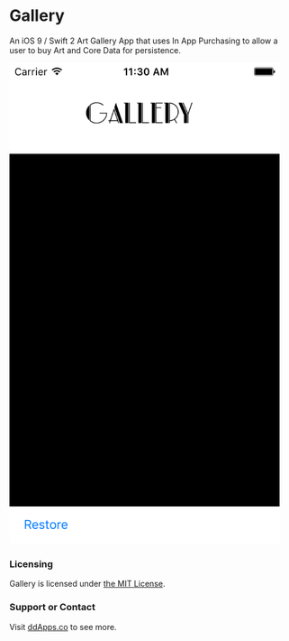 # Gallery
An iOS 9 / Swift 2 Art Gallery App that uses In App Purchasing to allow a user to buy Art and Core Data for persistence.

![](art/screenshot/gallery00.png?raw=true)

### Licensing
Gallery is licensed under [the MIT License](LICENSE).

### Support or Contact
Visit [ddApps.co](http://ddapps.co) to see more.
